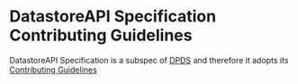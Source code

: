 # DatastoreAPI Specification Contributing Guidelines
DatastoreAPI Specification is a subspec of [DPDS](https://github.com/opendatamesh-initiative/odm-specification-dpdescriptor/tree/main) and therefore it adopts its [Contributing Guidelines]([https://github.com/opendatamesh-initiative/odm-specification-dpdescriptor/blob/main/CHARTER.md](https://github.com/opendatamesh-initiative/odm-specification-dpdescriptor/blob/main/CONTRIBUTING.md))

